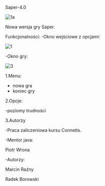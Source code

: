 Saper-4.0

![1a](https://user-images.githubusercontent.com/60845511/82160488-08e58f80-9896-11ea-86ea-f6775f370133.png)

Nowa wersja gry Saper.

Funkcjonalności:
-Okno wejściowe z opcjami:

![1](https://user-images.githubusercontent.com/60845511/82160712-8c53b080-9897-11ea-8ef3-859f9927a807.png)

-Okno gry:

![3](https://user-images.githubusercontent.com/60845511/82160826-43e8c280-9898-11ea-8719-6baf777029f2.png)

1.Menu:
- nowa gra
- koniec gry

2.Opcje:

-poziomy trudności

3.Autorzy

-Praca zaliczeniowa kursu Connetis.

-Mentor java:

 Piotr Wrona

-Autorzy:

Marcin Raźny

Radek Borowski
